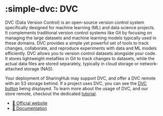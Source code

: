 # :simple-dvc: DVC

DVC (Data Version Control) is an open-source version control system specifically designed for machine learning (ML) and data science projects. It complements traditional version control systems like Git by focusing on managing the large datasets and machine learning models typically used in these domains. DVC provides a simple yet powerful set of tools to track changes, collaborate, and reproduce experiments with data and ML models efficiently. DVC allows you to version control datasets alongside your code. It stores lightweight metafiles in Git to track changes to datasets, while the actual data files are stored separately, typically in cloud storage or network-attached storage (NAS).

Your deployment of SharingHub may support DVC, and offer a DVC remote with an S3 storage behind. If a project uses DVC, you can see the [DVC button](../../explore/project-view.md#dvc) being displayed. To learn more about the usage of DVC, and our store remote, checkout the dedicated [tutorial](../../tutorials/manage_dataset_with_dvc.md).

- [🔗 Official website](https://dvc.org/)
- [🔗 Documentation](https://dvc.org/doc)
